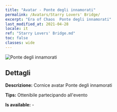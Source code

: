 ```yaml
---
title: "Avatar - Ponte degli innamorati"
permalink: /Avatars/Starry Lovers' Bridge/
excerpt: "Era of Chaos  Ponte degli innamorati"
last_modified_at: 2021-04-28
locale: it
ref: "Starry Lovers' Bridge.md"
toc: false
classes: wide
---
```

 ![Ponte degli innamorati](/images/a/avatarFrame_27.png)

## Dettagli

 **Descrizione:** Cornice avatar Ponte degli innamorati 

 **Tips:** Ottenibile partecipando all'evento 

 **Is available:**  - 

